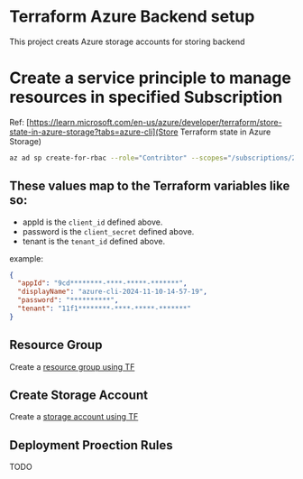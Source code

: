 # Terraform Azure Backend setup

This project creats Azure storage accounts for storing backend

# Create a service principle to manage resources in specified Subscription

Ref: [https://learn.microsoft.com/en-us/azure/developer/terraform/store-state-in-azure-storage?tabs=azure-cli](Store Terraform state in Azure Storage)

```bash
az ad sp create-for-rbac --role="Contribtor" --scopes="/subscriptions/20000000-0000-0000-0000-000000000000"
```

## These values map to the Terraform variables like so:

- appId is the `client_id` defined above.
- password is the `client_secret` defined above.
- tenant is the `tenant_id` defined above.

example:

```json
{
  "appId": "9cd********-****-*****-*******",
  "displayName": "azure-cli-2024-11-10-14-57-19",
  "password": "**********",
  "tenant": "11f1********-****-*****-*******"
}
```


## Resource Group

Create a [resource group using TF](terraform/az-backend/main.tf#8)


## Create Storage Account

Create a [storage account using TF](terraform/az-backend/main.tf#13)


## Deployment Proection Rules

TODO